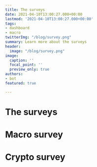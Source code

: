 ```yaml
---
title: The surveys
date: 2021-04-10T13:00:27.000+00:00
lastmod: '2021-04-10T13:00:27.000+00:00'
tags:
- dashboard
- macro
twitterImg: "/blog/survey.png"
summary: Learn more about the surveys
header:
  image: "/blog/survey.png"
image:
  caption: ''
  focal_point: ''
  preview_only: true
authors:
- bot
featured: true

---
```

# The surveys

# Macro survey


# Crypto survey